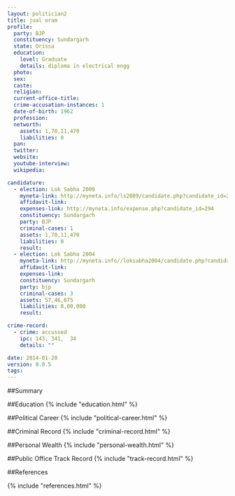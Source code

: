 ```yaml
---
layout: politician2
title: jual oram
profile: 
  party: BJP
  constituency: Sundargarh
  state: Orissa
  education: 
    level: Graduate
    details: diploma in electrical engg
  photo: 
  sex: 
  caste: 
  religion: 
  current-office-title: 
  crime-accusation-instances: 1
  date-of-birth: 1962
  profession: 
  networth: 
    assets: 1,70,11,470
    liabilities: 0
  pan: 
  twitter: 
  website: 
  youtube-interview: 
  wikipedia: 

candidature: 
  - election: Lok Sabha 2009
    myneta-link: http://myneta.info/ls2009/candidate.php?candidate_id=294
    affidavit-link: 
    expenses-link: http://myneta.info/expense.php?candidate_id=294
    constituency: Sundargarh 
    party: BJP
    criminal-cases: 1
    assets: 1,70,11,470
    liabilities: 0
    result:  
  - election: Lok Sabha 2004
    myneta-link: http://myneta.info//loksabha2004/candidate.php?candidate_id=2949
    affidavit-link: 
    expenses-link: 
    constituency: Sundargarh 
    party: bjp
    criminal-cases: 3
    assets: 57,46,675
    liabilities: 8,00,000
    result:  

crime-record: 
  - crime: accussed
    ipc: 143, 341,  34
    details: "" 

date: 2014-01-28
version: 0.0.5
tags: 
---
```

##Summary


##Education
{% include "education.html" %}


##Political Career
{% include "political-career.html" %}


##Criminal Record
{% include "criminal-record.html" %}


##Personal Wealth
{% include "personal-wealth.html" %}


##Public Office Track Record
{% include "track-record.html" %}


##References


{% include "references.html" %}